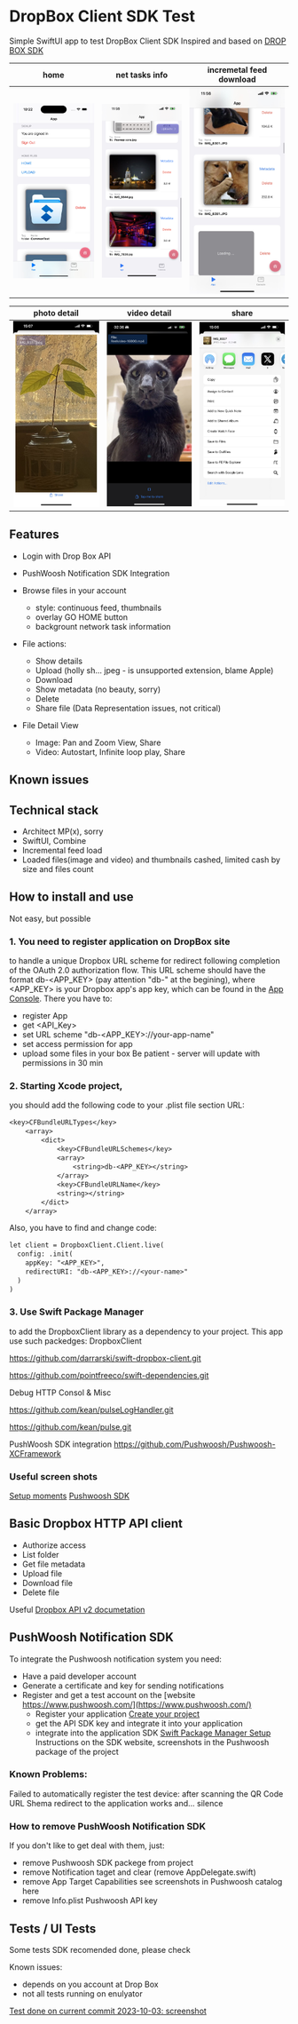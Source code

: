 # DropBox Client SDK Test
Simple SwiftUI app to test DropBox Client SDK
Inspired and based on [DROP BOX SDK](https://github.com/darrarski/swift-dropbox-client)

| home                                                                   | net tasks info                                                         | incremetal feed download                                               |
| ---------------------------------------------------------------------- | ---------------------------------------------------------------------- | ---------------------------------------------------------------------- |
| ![](https://github.com/AMazkun/DrBoxClientTest/blob/main/IMG_8859.jpg) | ![](https://github.com/AMazkun/DrBoxClientTest/blob/main/IMG_8857.jpg) | ![](https://github.com/AMazkun/DrBoxClientTest/blob/main/IMG_8854.jpg) |


| photo detail                                                           | video detail                                                           | share                                                                  |
| ---------------------------------------------------------------------- | ---------------------------------------------------------------------- | ---------------------------------------------------------------------- |
| ![](https://github.com/AMazkun/DrBoxClientTest/blob/main/IMG_8858.jpg) | ![](https://github.com/AMazkun/DrBoxClientTest/blob/main/IMG_8866.jpg) | ![](https://github.com/AMazkun/DrBoxClientTest/blob/main/IMG_8871.jpg) |

## Features
- Login with Drop Box API
- PushWoosh Notification SDK Integration

- Browse files in your account
  - style: continuous feed, thumbnails
  - overlay GO HOME button
  - backgrount network task information
  
- File actions:
  - Show details
  - Upload (holly sh... jpeg - is unsupported extension, blame Apple)
  - Download
  - Show metadata (no beauty, sorry)
  - Delete
  - Share file (Data Representation issues, not critical)

- File Detail View
  - Image: Pan and Zoom View, Share
  - Video: Autostart, Infinite loop play, Share

## Known issues

## Technical stack
- Architect MP(x), sorry
- SwiftUI, Combine
- Incremental feed load
- Loaded files(image and video) and thumbnails cashed, limited cash by size and files count
## How to install and use

Not easy, but possible
### 1. You need to register application on DropBox site 
to handle a unique Dropbox URL scheme for redirect following completion of the OAuth 2.0 authorization flow. 
This URL scheme should have the format db-<APP_KEY> (pay attention "db-" at the begining), where <APP_KEY> is your Dropbox app's app key, which can be found in the [App Console](https://dropbox.com/developers/apps). There you have to:
- register App 
- get <API_Key>
- set URL scheme "db-<APP_KEY>://your-app-name"
- set access permission for app
- upload some files in your box
Be patient - server will update with permissions in 30 min

### 2. Starting Xcode project, 
you should add the following code to your .plist file section URL:
```
<key>CFBundleURLTypes</key>
    <array>
        <dict>
            <key>CFBundleURLSchemes</key>
            <array>
                <string>db-<APP_KEY></string>
            </array>
            <key>CFBundleURLName</key>
            <string></string>
        </dict>
    </array>
```
Also, you have to find and change code:
```
let client = DropboxClient.Client.live(
  config: .init(
    appKey: "<APP_KEY>",
    redirectURI: "db-<APP_KEY>://<your-name>"
  )
)
```
### 3. Use Swift Package Manager 
to add the DropboxClient library as a dependency to your project.
This app use such packedges:
DropboxClient

https://github.com/darrarski/swift-dropbox-client.git

https://github.com/pointfreeco/swift-dependencies.git

Debug HTTP Consol & Misc

https://github.com/kean/pulseLogHandler.git

https://github.com/kean/pulse.git

PushWoosh SDK integration
https://github.com/Pushwoosh/Pushwoosh-XCFramework

### Useful screen shots
[Setup moments](https://github.com/AMazkun/DrBoxClientTest/tree/main/SetupScreens)
[Pushwoosh SDK](https://github.com/AMazkun/DrBoxClientTest/tree/main/PushWoosh)
## Basic Dropbox HTTP API client
- Authorize access
- List folder
- Get file metadata
- Upload file
- Download file
- Delete file

Useful [Dropbox API v2 documetation](https://www.dropbox.com/developers/documentation/http/documentation)

## PushWoosh Notification SDK
To integrate the Pushwoosh notification system you need:
- Have a paid developer account
- Generate a certificate and key for sending notifications
- Register and get a test account on the [website https://www.pushwoosh.com/](https://www.pushwoosh.com/)
  - Register your application [Create your project](https://docs.pushwoosh.com/platform-docs/first-steps/start-with-your-project/create-your-project)
  - get the API SDK key and integrate it into your application 
  - integrate into the application SDK [Swift Package Manager Setup](https://docs.pushwoosh.com/platform-docs/pushwoosh-sdk/ios-push-notifications/setting-up-pushwoosh-ios-sdk/swift-package-manager-setup)
Instructions on the SDK website, screenshots in the Pushwoosh package of the project
### Known Problems:
Failed to automatically register the test device: after scanning the QR Code URL Shema redirect to the application works and... silence

### How to remove PushWoosh Notification SDK
If you don't like to get deal with them, just:
- remove Pushwoosh SDK packege from project
- remove Notification taget and clear (remove AppDelegate.swift)
- remove App Target Capabilities see screenshots in Pushwoosh catalog here
- remove Info.plist Pushwoosh API key

## Tests / UI Tests
Some tests SDK recomended done, please check

Known issues:
- depends on you account at Drop Box
- not all tests running on enulyator 

[Test done on current commit 2023-10-03: screenshot](https://github.com/AMazkun/DrBoxClientTest/blob/main/Screenshot%202023-10-03%20at%2018.12.01.jpg)
